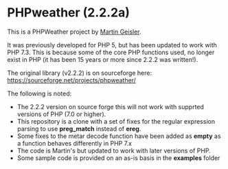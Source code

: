 # PHPweather (2.2.2a)
This is a PHPWeather project by [Martin Geisler](http://gimpster.com/). 

It was previously developed for PHP 5, but has been updated to work with PHP 7.3. This is because some of the core PHP functions used, no longer exist in PHP (it has been 15 years or more since 2.2.2 was written!).

The original library (v2.2.2) is on sourceforge here: https://sourceforge.net/projects/phpweather/

The following is noted:

* The 2.2.2 version on source forge this will not work with supprted versions of PHP (7.0 or higher).
* This repository is a clone with a set of fixes for the regular expression parsing to use **preg_match** instead of **ereg**.
* Some fixes to the metar decode function have been added as **empty** as a function behaves differently in PHP 7.x
* The code is Martin's but updated to work with later versions of PHP.
* Some sample code is provided on an as-is basis in the **examples** folder
